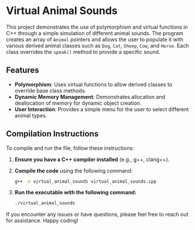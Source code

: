 # Virtual Animal Sounds

This project demonstrates the use of polymorphism and virtual functions in C++ through a simple simulation of different animal sounds. The program creates an array of `Animal` pointers and allows the user to populate it with various derived animal classes such as `Dog`, `Cat`, `Sheep`, `Cow`, and `Horse`. Each class overrides the `speak()` method to provide a specific sound.

## Features

- **Polymorphism**: Uses virtual functions to allow derived classes to override base class methods.
- **Dynamic Memory Management**: Demonstrates allocation and deallocation of memory for dynamic object creation.
- **User Interaction**: Provides a simple menu for the user to select different animal types.

## Compilation Instructions

To compile and run the file, follow these instructions:

1. **Ensure you have a C++ compiler installed** (e.g., g++, clang++).

2. **Compile the code** using the following command:
   ```bash
   g++ -o virtual_animal_sounds virtual_animal_sounds.cpp
3. **Run the executable with the following command:**
   ```bash
   ./virtual_animal_sounds

 If you encounter any issues or have questions, please feel free to reach out for assistance. Happy coding!  
